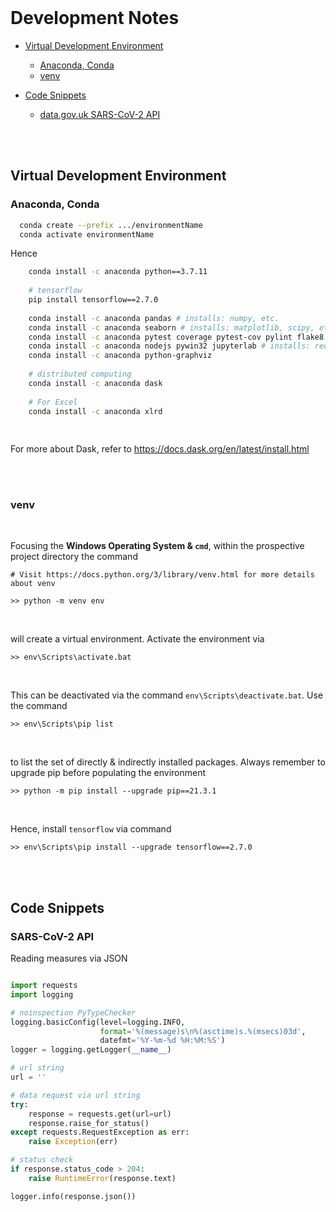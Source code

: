 <br>

# Development Notes

* [Virtual Development Environment](#virtual-development-environment)
  * [Anaconda, Conda](#anaconda-conda)
  * [venv](#venv)
  
* [Code Snippets](#code-snippets)
  * [data.gov.uk SARS-CoV-2 API](#sars-cov-2-api)
    
<br>
<br>

## Virtual Development Environment

### Anaconda, Conda

```bash
  conda create --prefix .../environmentName
  conda activate environmentName
```

Hence

```bash
    conda install -c anaconda python==3.7.11
    
    # tensorflow
    pip install tensorflow==2.7.0
    
    conda install -c anaconda pandas # installs: numpy, etc.    
    conda install -c anaconda seaborn # installs: matplotlib, scipy, etc. 
    conda install -c anaconda pytest coverage pytest-cov pylint flake8
    conda install -c anaconda nodejs pywin32 jupyterlab # installs: requests, urllib3, etc.
    conda install -c anaconda python-graphviz
    
    # distributed computing
    conda install -c anaconda dask
    
    # For Excel
    conda install -c anaconda xlrd
    
    

```

For more about Dask, refer to https://docs.dask.org/en/latest/install.html

<br>
<br>

### venv

<br>

Focusing the **Windows Operating System & `cmd`**, within the prospective project directory the command

```
# Visit https://docs.python.org/3/library/venv.html for more details about venv

>> python -m venv env

```

<br>

will create a virtual environment.  Activate the environment via

```
>> env\Scripts\activate.bat
```

<br>

This can be deactivated via the command `env\Scripts\deactivate.bat`.  Use the command

```
>> env\Scripts\pip list
```

<br>

to list the set of directly & indirectly installed packages.  Always remember to upgrade pip before populating the environment

```
>> python -m pip install --upgrade pip==21.3.1
```

<br>

Hence, install ``tensorflow`` via command


```
>> env\Scripts\pip install --upgrade tensorflow==2.7.0
```

<br>
<br>

## Code Snippets

### SARS-CoV-2 API

Reading measures via JSON

```python

import requests
import logging

# noinspection PyTypeChecker
logging.basicConfig(level=logging.INFO,
                    format='%(message)s\n%(asctime)s.%(msecs)03d', 
                    datefmt='%Y-%m-%d %H:%M:%S')
logger = logging.getLogger(__name__)

# url string
url = ''

# data request via url string
try:
    response = requests.get(url=url)
    response.raise_for_status()
except requests.RequestException as err:
    raise Exception(err)

# status check
if response.status_code > 204:
    raise RuntimeError(response.text)

logger.info(response.json())

```

<br>
<br>

<br>
<br>

<br>
<br>

<br>
<br>